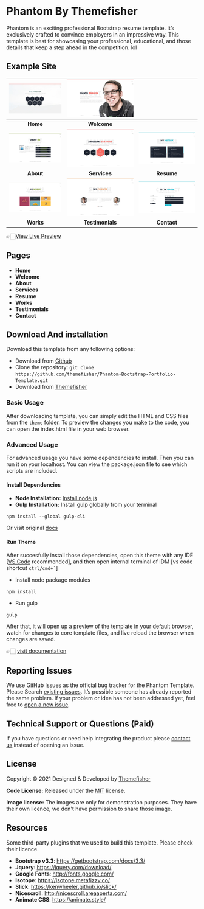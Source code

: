 # Phantom By Themefisher
Phantom is an exciting professional Bootstrap resume template. It’s exclusively crafted to convince employers in an impressive way. This template is best for showcasing your professional, educational, and those details that keep a step ahead in the competition. lol

<!-- demo -->
## Example Site
| [![](screenshots/2.jpg)](https://demo.themefisher.com/phantom/) | [![](screenshots/4.jpg)](https://demo.themefisher.com/phantom/welcome.html) |  |
|:---:|:---:|:---:|
| **Home** | **Welcome**  | |
| [![](screenshots/3.jpg)](https://demo.themefisher.com/phantom/about.html) | [![](screenshots/6.jpg)](https://demo.themefisher.com/phantom/services.html) | [![](screenshots/5.jpg)](https://demo.themefisher.com/phantom/resume.html) |
| **About**  | **Services**  | **Resume** |
| [![](screenshots/7.jpg)](https://demo.themefisher.com/phantom/works.html) | [![](screenshots/8.jpg)](https://demo.themefisher.com/phantom/testimonials.html) | [![](screenshots/9.jpg)](https://demo.themefisher.com/phantom/contact.html) |
| **Works**  | **Testimonials**  | **Contact** |

👉🏻[View Live Preview](https://demo.themefisher.com/phantom/)

<!-- resources -->
## Pages
* **Home**
* **Welcome**
* **About**
* **Services**
* **Resume**
* **Works**
* **Testimonials**
* **Contact**


<!-- download -->
## Download And installation
Download this template from any following options:

* Download from [Github](https://github.com/themefisher/Phantom-Bootstrap-Portfolio-Template/archive/master.zip)
* Clone the repository: `git clone https://github.com/themefisher/Phantom-Bootstrap-Portfolio-Template.git`
* Download from [Themefisher](https://themefisher.com/products/phantom-best-bootstrap-portfolio-template/)


<!-- installation -->
### Basic Usage
After downloading template, you can simply edit the HTML and CSS files from the `theme` folder. To preview the changes you make to the code, you can open the index.html file in your web browser.

### Advanced Usage
For advanced usage you have some dependencies to install. Then you can run it on your localhost. You can view the package.json file to see which scripts are included.

#### Install Dependencies
* **Node Installation:** [Install node js](https://nodejs.org/en/download/)
* **Gulp Installation:** Install gulp globally from your terminal 
```
npm install --global gulp-cli
```
Or visit original [docs](https://gulpjs.com/docs/en/getting-started/quick-start)

#### Run Theme
After succesfully install those dependencies, open this theme with any IDE [[VS Code](https://code.visualstudio.com/) recommended], and then open internal terminal of IDM [vs code shortcut <code>ctrl/cmd+\`</code>]

* Install node package modules
```
npm install
```
* Run gulp
```
gulp
```
After that, it will open up a preview of the template in your default browser, watch for changes to core template files, and live reload the browser when changes are saved.

👉🏻 [visit documentation](https://docs.themefisher.com/phantom/)


<!-- reporting issue -->
## Reporting Issues
We use GitHub Issues as the official bug tracker for the Phantom Template. Please Search [existing issues](https://github.com/themefisher/Phantom-Bootstrap-Portfolio-Template/issues). It’s possible someone has already reported the same problem.
If your problem or idea has not been addressed yet, feel free to [open a new issue](https://github.com/themefisher/Phantom-Bootstrap-Portfolio-Template/issues).

<!-- support -->
## Technical Support or Questions (Paid)
If you have questions or need help integrating the product please [contact us](mailto:mehedi@themefisher.com) instead of opening an issue.

<!-- licence -->
## License
Copyright &copy; 2021 Designed & Developed by [Themefisher](https://themefisher.com)

**Code License:** Released under the [MIT](https://github.com/themefisher/Phantom-Bootstrap-Portfolio-Template/blob/master/LICENSE) license.

**Image license:** The images are only for demonstration purposes. They have their own licence, we don't have permission to share those image.

<!-- resources -->
## Resources
Some third-party plugins that we used to build this template. Please check their licence.
* **Bootstrap v3.3**: https://getbootstrap.com/docs/3.3/
* **Jquery**: https://jquery.com/download/
* **Google Fonts**: http://fonts.google.com/
* **Isotope**: https://isotope.metafizzy.co/
* **Slick**: https://kenwheeler.github.io/slick/
* **Nicescroll**: http://nicescroll.areaaperta.com/
* **Animate CSS**: https://animate.style/
